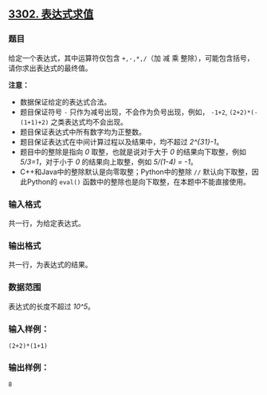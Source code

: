 ## [3302. 表达式求值](https://www.acwing.com/problem/content/3305/)

### 题目

给定一个表达式，其中运算符仅包含 `+,-,*,/`（加 减 乘 整除），可能包含括号，请你求出表达式的最终值。

**注意：**

- 数据保证给定的表达式合法。
- 题目保证符号 `-` 只作为减号出现，不会作为负号出现，例如， `-1+2`, `(2+2)*(-(1+1)+2)` 之类表达式均不会出现。
- 题目保证表达式中所有数字均为正整数。
- 题目保证表达式在中间计算过程以及结果中，均不超过 *2^{31}-1*。
- 题目中的整除是指向 *0* 取整，也就是说对于大于 *0* 的结果向下取整，例如 *5/3=1*，对于小于 *0* 的结果向上取整，例如 *5/(1-4) = -1*。
- C++和Java中的整除默认是向零取整；Python中的整除 `//` 默认向下取整，因此Python的 `eval()` 函数中的整除也是向下取整，在本题中不能直接使用。

### 输入格式

共一行，为给定表达式。

### 输出格式

共一行，为表达式的结果。

### 数据范围

表达式的长度不超过 *10^5*。

### 输入样例：

```
(2+2)*(1+1)
```

### 输出样例：

```
8
```
